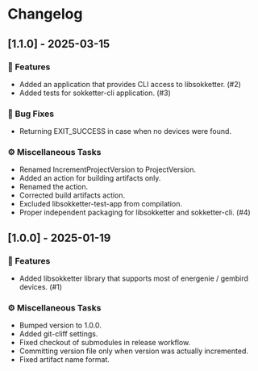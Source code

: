 # Changelog

## [1.1.0] - 2025-03-15

### 🚀 Features

- Added an application that provides CLI access to libsokketter. (#2)
- Added tests for sokketter-cli application. (#3)

### 🐛 Bug Fixes

- Returning EXIT_SUCCESS in case when no devices were found.

### ⚙️ Miscellaneous Tasks

- Renamed IncrementProjectVersion to ProjectVersion.
- Added an action for building artifacts only.
- Renamed the action.
- Corrected build artifacts action.
- Excluded libsokketter-test-app from compilation.
- Proper independent packaging for libsokketter and sokketter-cli. (#4)

## [1.0.0] - 2025-01-19

### 🚀 Features

- Added libsokketter library that supports most of energenie / gembird devices. (#1)

### ⚙️ Miscellaneous Tasks

- Bumped version to 1.0.0.
- Added git-cliff settings.
- Fixed checkout of submodules in release workflow.
- Committing version file only when version was actually incremented.
- Fixed artifact name format.

<!-- generated by git-cliff -->
